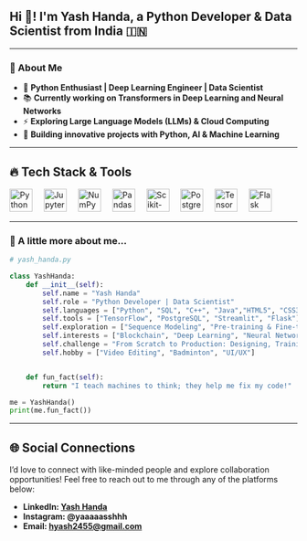 <h2 align="left">Hi 👋! I'm Yash Handa, a Python Developer & Data Scientist from India 🇮🇳</h2>

---

### **🚀 About Me**
- 🐍 **Python Enthusiast | Deep Learning Engineer | Data Scientist**  
- 📚 **Currently working on Transformers in Deep Learning and Neural Networks**  
- ⚡ **Exploring Large Language Models (LLMs) & Cloud Computing**  
- 🎯 **Building innovative projects with Python, AI & Machine Learning**  

---

## 🔥 **Tech Stack & Tools**  
<div align="left">
  <img src="https://cdn.jsdelivr.net/gh/devicons/devicon/icons/python/python-original.svg" height="40" alt="Python" />
  <img width="12" />
  <img src="https://cdn.jsdelivr.net/gh/devicons/devicon/icons/jupyter/jupyter-original.svg" height="40" alt="Jupyter" />
  <img width="12" />
  <img src="https://cdn.jsdelivr.net/gh/devicons/devicon/icons/numpy/numpy-original.svg" height="40" alt="NumPy" />
  <img width="12" />
  <img src="https://cdn.jsdelivr.net/gh/devicons/devicon/icons/pandas/pandas-original.svg" height="40" alt="Pandas" />
  <img width="12" />
  <img src="https://cdn.jsdelivr.net/gh/devicons/devicon/icons/scikitlearn/scikitlearn-original.svg" height="40" alt="Scikit-Learn" />
  <img width="12" />
  <img src="https://cdn.jsdelivr.net/gh/devicons/devicon/icons/postgresql/postgresql-original.svg" height="40" alt="PostgreSQL" />
  <img width="12" />
  <img src="https://cdn.jsdelivr.net/gh/devicons/devicon/icons/tensorflow/tensorflow-original.svg" height="40" alt="TensorFlow" />
  <img width="12" />
  <img src="https://cdn.jsdelivr.net/gh/devicons/devicon/icons/flask/flask-original.svg" height="40" alt="Flask" />
</div>


---

### **📌 A little more about me...**  
```py
# yash_handa.py

class YashHanda:
    def __init__(self):
        self.name = "Yash Handa"
        self.role = "Python Developer | Data Scientist"
        self.languages = ["Python", "SQL", "C++", "Java","HTML5", "CSS3"]
        self.tools = ["TensorFlow", "PostgreSQL", "Streamlit", "Flask"]
        self.exploration = ["Sequence Modeling", "Pre-training & Fine-tuning", "Neural Network Optimization"]
        self.interests = ["Blockchain", "Deep Learning", "Neural Networks", "Backend Development"]
        self.challenge = "From Scratch to Production: Designing, Training & Deploying a Transformer"
        self.hobby = ["Video Editing", "Badminton", "UI/UX"]


    def fun_fact(self):
        return "I teach machines to think; they help me fix my code!"

me = YashHanda()
print(me.fun_fact())
```

---

## **🌐 Social Connections**
I’d love to connect with like-minded people and explore collaboration opportunities! Feel free to reach out to me through any of the platforms below:

- **LinkedIn: [Yash Handa](https://www.linkedin.com/in/yashhanda18/)**
- **Instagram: @yaaaaasshhh**
- **Email: hyash2455@gmail.com**
